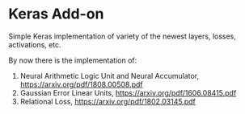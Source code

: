 # Keras Add-on

Simple Keras implementation of variety of the newest layers, losses, activations, etc.

By now there is the implementation of:
1. Neural Arithmetic Logic Unit and Neural Accumulator, https://arxiv.org/pdf/1808.00508.pdf
2. Gaussian Error Linear Units, https://arxiv.org/pdf/1606.08415.pdf
3. Relational Loss, https://arxiv.org/pdf/1802.03145.pdf
